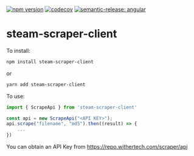 [![npm version](https://badge.fury.io/js/steam-scraper-client.svg)](https://badge.fury.io/js/steam-scraper-client)
[![codecov](https://codecov.io/gh/withertech/steam-scraper-client/branch/master/graph/badge.svg?token=8HP7FHVMCS)](https://codecov.io/gh/withertech/steam-scraper-client)
[![semantic-release: angular](https://img.shields.io/badge/semantic--release-angular-e10079?logo=semantic-release)](https://github.com/withertech/steam-scraper-client)

# steam-scraper-client

To install:

```bash
npm install steam-scraper-client
```

or

```bash
yarn add steam-scraper-client
```

To use:

```typescript
import { ScrapeApi } from 'steam-scraper-client'

const api = new ScrapeApi("<API KEY>");
api.scrape("filename", "md5").then((result) => {
	...
})
```

You can obtain an API Key from https://repo.withertech.com/scraper/api
